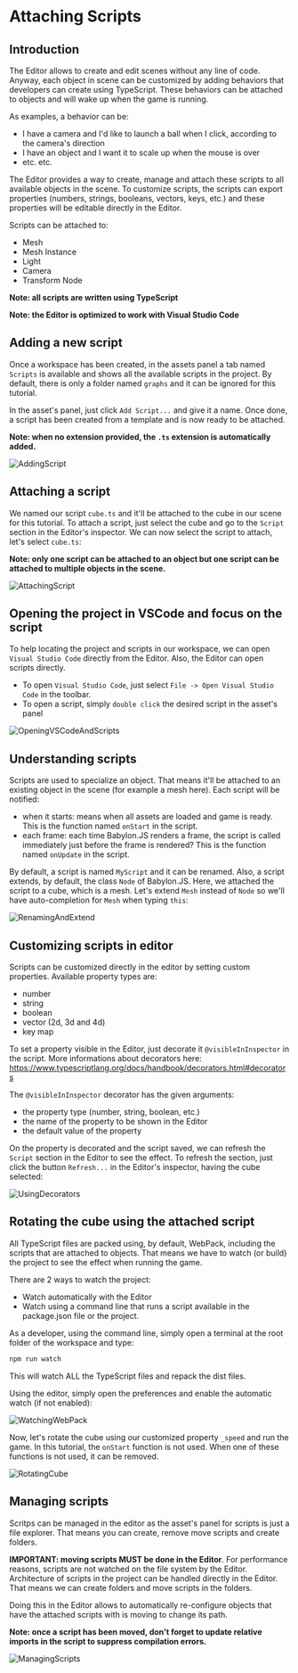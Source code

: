 # Attaching Scripts

## Introduction
The Editor allows to create and edit scenes without any line of code. Anyway, each object in scene can be customized by adding behaviors that developers can create using TypeScript. These behaviors can be attached to objects and will wake up when the game is running.

As examples, a behavior can be:
* I have a camera and I'd like to launch a ball when I click, according to the camera's direction
* I have an object and I want it to scale up when the mouse is over
* etc. etc.

The Editor provides a way to create, manage and attach these scripts to all available objects in the scene. To customize scripts, the scripts can export properties (numbers, strings, booleans, vectors, keys, etc.) and these properties will be editable directly in the Editor.

Scripts can be attached to:
* Mesh
* Mesh Instance
* Light
* Camera
* Transform Node

**Note: all scripts are written using TypeScript**

**Note: the Editor is optimized to work with Visual Studio Code**

## Adding a new script
Once a workspace has been created, in the assets panel a tab named `Scripts` is available and shows all the available scripts in the project. By default, there is only a folder named `graphs` and it can be ignored for this tutorial.

In the asset's panel, just click `Add Script...` and give it a name. Once done, a script has been created from a template and is now ready to be attached.

**Note: when no extension provided, the `.ts` extension is automatically added.**

![AddingScript](./addingscript.gif)

## Attaching a script
We named our script `cube.ts` and it'll be attached to the cube in our scene for this tutorial. To attach a script, just select the cube and go to the `Script` section in the Editor's inspector. We can now select the script to attach, let's select `cube.ts`:

**Note: only one script can be attached to an object but one script can be attached to multiple objects in the scene.**

![AttachingScript](./attachingscript.gif)

## Opening the project in VSCode and focus on the script
To help locating the project and scripts in our workspace, we can open `Visual Studio Code` directly from the Editor. Also, the Editor can open scripts directly.

* To open `Visual Studio Code`, just select `File -> Open Visual Studio Code` in the toolbar.
* To open a script, simply `double click` the desired script in the asset's panel

![OpeningVSCodeAndScripts](./openingvscodeandscript.gif)

## Understanding scripts
Scripts are used to specialize an object. That means it'll be attached to an existing object in the scene (for example a mesh here). Each script will be notified:
* when it starts: means when all assets are loaded and game is ready. This is the function named `onStart` in the script.
* each frame: each time Babylon.JS renders a frame, the script is called immediately just before the frame is rendered? This is the function named `onUpdate` in the script.

By default, a script is named `MyScript` and it can be renamed. Also, a script extends, by default, the class `Node` of Babylon.JS. Here, we attached the script to a cube, which is a mesh. Let's extend `Mesh` instead of `Node` so we'll have auto-completion for `Mesh` when typing `this`:

![RenamingAndExtend](./renamingandextend.gif)

## Customizing scripts in editor
Scripts can be customized directly in the editor by setting custom properties. Available property types are:
* number
* string
* boolean
* vector (2d, 3d and 4d)
* key map

To set a property visible in the Editor, just decorate it `@visibleInInspector` in the script. More informations about decorators here: https://www.typescriptlang.org/docs/handbook/decorators.html#decorators

The `@visibleInInspector` decorator has the given arguments:
* the property type (number, string, boolean, etc.)
* the name of the property to be shown in the Editor
* the default value of the property

On the property is decorated and the script saved, we can refresh the `Script` section in the Editor to see the effect. To refresh the section, just click the button `Refresh...` in the Editor's inspector, having the cube selected:

![UsingDecorators](./decorators.gif)

## Rotating the cube using the attached script
All TypeScript files are packed using, by default, WebPack, including the scripts that are attached to objects. That means we have to watch (or build) the project to see the effect when running the game.

There are 2 ways to watch the project:
* Watch automatically with the Editor
* Watch using a command line that runs a script available in the package.json file or the project.

As a developer, using the command line, simply open a terminal at the root folder of the workspace and type:
```bash
npm run watch
```

This will watch ALL the TypeScript files and repack the dist files.

Using the editor, simply open the preferences and enable the automatic watch (if not enabled):

![WatchingWebPack](./watchingwebpack.gif)

Now, let's rotate the cube using our customized property `_speed` and run the game. In this tutorial, the `onStart` function is not used. When one of these functions is not used, it can be removed.

![RotatingCube](./rotatingcube.gif)

## Managing scripts
Scritps can be managed in the editor as the asset's panel for scripts is just a file explorer. That means you can create, remove move scripts and create folders.

**IMPORTANT: moving scripts MUST be done in the Editor**. For performance reasons, scripts are not watched on the file system by the Editor. Architecture of scripts in the project can be handled directly in the Editor. That means we can create folders and move scripts in the folders.

Doing this in the Editor allows to automatically re-configure objects that have the attached scripts with is moving to change its path.

**Note: once a script has been moved, don't forget to update relative imports in the script to suppress compilation errors.**

![ManagingScripts](./managingscripts.gif)
